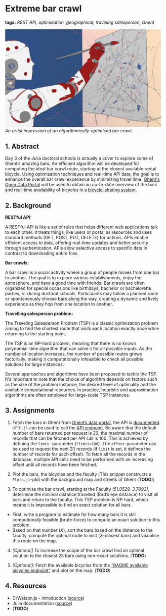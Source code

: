 # Extreme bar crawl

**tags:** *REST API, optimisation, geographical, traveling salesperson, Ghent*

![project image](../img/pubCrawlImpression.png)
*An artist impression of an algorithmically-optimised bar crawl.*

## 1. Abstract
Day 3 of the Julia doctoral schools is actually a cover to explore some of Ghent’s amazing bars. An efficient algorithm will be developed for computing the ideal bar crawl route, starting at the closest available rental bicycle. Using optimization techniques and real-time API data, the goal is to enhance the overall bar crawl experience by minimizing travel time. [Ghent's Open Data Portal](https://data.stad.gent/) will be used to obtain an up-to-date overview of the bars and real-time availability of bicycles in a [bicycle-sharing system](https://en.wikipedia.org/wiki/Bicycle-sharing_system).

## 2. Background

**RESTful API:**

A RESTful API is like a set of rules that helps different web applications talk to each other. It treats things, like users or posts, as resources and uses standard methods (GET, POST, PUT, DELETE) for actions. APIs enable efficient access to data, offering real-time updates and better security through authentication. APIs allow selective access to specific data in contrast to downloading entire files.

**Bar crawls:**

A bar crawl is a social activity where a group of people moves from one bar to another. The goal is to explore various establishments, enjoy the atmosphere, and have a good time with friends. Bar crawls are often organized for special occasions like birthdays, bachelor or bachelorette parties, or during doctoral schools. Participants may follow a planned route or spontaneously choose bars along the way, creating a dynamic and lively experience as they hop from one location to another.

**Travelling salesperson problem:**

The Traveling Salesperson Problem (TSP) is a classic optimization problem aiming to find the shortest route that visits each location exactly once while returning to the starting point. 

The TSP is an NP-hard problem, meaning that there is no known polynomial-time algorithm that can solve it for all possible inputs. As the number of location increases, the number of possible routes grows factorially, making it computationally infeasible to check all possible solutions for large instances.

Several approaches and algorithms have been proposed to tackle the TSP. It's important to note that the choice of algorithm depends on factors such as the size of the problem instance, the desired level of optimality and the available computational resources. In practice, heuristic and approximation algorithms are often employed for large-scale TSP instances. 

## 3. Assignments
1. Fetch the bars in Ghent from [Ghent’s data portal](https://data.stad.gent/explore/dataset/cafes-gent/), the API is [documented](https://data.stad.gent/explore/dataset/cafes-gent/api/).  `HTTP.jl` can be used to call the [API endpoint](https://www.notion.so/5744662fff9641a990a40f00ce3948db?pvs=21). Be aware that the default number of bars returned per request is 20, the maximal number of records that can be fetched per API call is 100. This is achieved by defining the `limit` -parameter (`?limit=100`). The `offset`-parameter can be used to request the next 20 records (if `limit` is set, it defines the number of records for each offset). To fetch all the records in the database, multiple API calls need to be performed with an increasing offset until all records have been fetched.
   
2. Plot the bars, the bicycles and the faculty (This snippet constructs a `Plots.jl`-plot with the background map and streets of Ghent (**TODO**))
   
3. To optimise the bar crawl, starting at the Faculty *(51.0529, 3.7093)*, determine the minimal distance travelled (Bird’s eye distance) to visit all bars and return to the faculty. This TSP problem is NP-hard, which means it is impossible to find an exact solution for all bars. 
-   First, write a program to estimate for how many bars it is still computionally feasible (brute-force) to compute an exact solution to this problem.   
-   Based on that number (*X*), sort the bars based on the distance to the faculty, compute the optimal route to visit (*X*-closest bars) and visualise this route on the map. 

4. *\[Optional\]* To increase the scope of the bar crawl find an optimal solution to the closest 25 bars using non-exact solutions. (**TODO**)

5. *\[Optional\]*: Fetch the available bicycles from the [“BAQME available bicycles endpoint”](https://data.stad.gent/api/explore/v2.1/catalog/datasets/baqme-locaties-vrije-deelfietsen-gent/records?) and plot on the map. (**TODO**)

## 4. Resources
- DrWatson.js - Introduction ([source](https://juliadynamics.github.io/DrWatson.jl/dev/))
- Julia documentation ([source](https://docs.julialang.org/en/v1/))
- (**TODO**)
